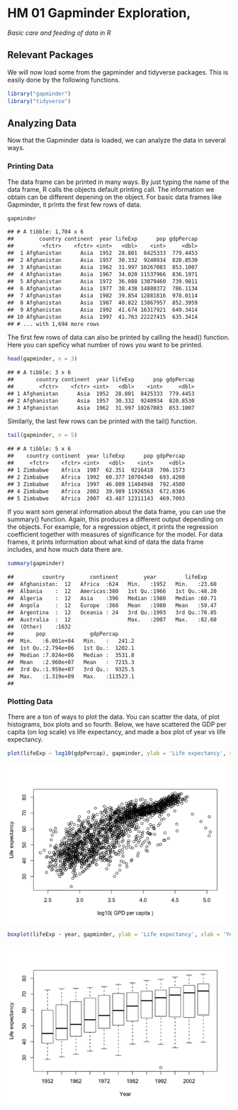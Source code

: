 HM 01 Gapminder Exploration,
================

*Basic care and feeding of data in R*

Relevant Packages
-----------------

We will now load some from the gapminder and tidyverse packages. This is easily done by the following functions.

``` r
library("gapminder")
library("tidyverse")
```

Analyzing Data
--------------

Now that the Gapminder data is loaded, we can analyze the data in several ways.

### Printing Data

The data frame can be printed in many ways. By just typing the name of the data frame, R calls the objects default printing call. The information we obtain can be different depening on the object. For basic data frames like Gapminder, it prints the first few rows of data.

``` r
gapminder
```

    ## # A tibble: 1,704 x 6
    ##        country continent  year lifeExp      pop gdpPercap
    ##         <fctr>    <fctr> <int>   <dbl>    <int>     <dbl>
    ##  1 Afghanistan      Asia  1952  28.801  8425333  779.4453
    ##  2 Afghanistan      Asia  1957  30.332  9240934  820.8530
    ##  3 Afghanistan      Asia  1962  31.997 10267083  853.1007
    ##  4 Afghanistan      Asia  1967  34.020 11537966  836.1971
    ##  5 Afghanistan      Asia  1972  36.088 13079460  739.9811
    ##  6 Afghanistan      Asia  1977  38.438 14880372  786.1134
    ##  7 Afghanistan      Asia  1982  39.854 12881816  978.0114
    ##  8 Afghanistan      Asia  1987  40.822 13867957  852.3959
    ##  9 Afghanistan      Asia  1992  41.674 16317921  649.3414
    ## 10 Afghanistan      Asia  1997  41.763 22227415  635.3414
    ## # ... with 1,694 more rows

The first few rows of data can also be printed by calling the head() function. Here you can speficy what number of rows you want to be printed.

``` r
head(gapminder, n = 3)
```

    ## # A tibble: 3 x 6
    ##       country continent  year lifeExp      pop gdpPercap
    ##        <fctr>    <fctr> <int>   <dbl>    <int>     <dbl>
    ## 1 Afghanistan      Asia  1952  28.801  8425333  779.4453
    ## 2 Afghanistan      Asia  1957  30.332  9240934  820.8530
    ## 3 Afghanistan      Asia  1962  31.997 10267083  853.1007

Similarly, the last few rows can be printed with the tail() function.

``` r
tail(gapminder, n = 5)
```

    ## # A tibble: 5 x 6
    ##    country continent  year lifeExp      pop gdpPercap
    ##     <fctr>    <fctr> <int>   <dbl>    <int>     <dbl>
    ## 1 Zimbabwe    Africa  1987  62.351  9216418  706.1573
    ## 2 Zimbabwe    Africa  1992  60.377 10704340  693.4208
    ## 3 Zimbabwe    Africa  1997  46.809 11404948  792.4500
    ## 4 Zimbabwe    Africa  2002  39.989 11926563  672.0386
    ## 5 Zimbabwe    Africa  2007  43.487 12311143  469.7093

If you want som general information about the data frame, you can use the summary() function. Again, this produces a different output depending on the objects. For example, for a regression object, it prints the regression coefficient together with measures of significance for the model. For data frames, it prints information about what kind of data the data frame includes, and how much data there are.

``` r
summary(gapminder)
```

    ##         country        continent        year         lifeExp     
    ##  Afghanistan:  12   Africa  :624   Min.   :1952   Min.   :23.60  
    ##  Albania    :  12   Americas:300   1st Qu.:1966   1st Qu.:48.20  
    ##  Algeria    :  12   Asia    :396   Median :1980   Median :60.71  
    ##  Angola     :  12   Europe  :360   Mean   :1980   Mean   :59.47  
    ##  Argentina  :  12   Oceania : 24   3rd Qu.:1993   3rd Qu.:70.85  
    ##  Australia  :  12                  Max.   :2007   Max.   :82.60  
    ##  (Other)    :1632                                                
    ##       pop              gdpPercap       
    ##  Min.   :6.001e+04   Min.   :   241.2  
    ##  1st Qu.:2.794e+06   1st Qu.:  1202.1  
    ##  Median :7.024e+06   Median :  3531.8  
    ##  Mean   :2.960e+07   Mean   :  7215.3  
    ##  3rd Qu.:1.959e+07   3rd Qu.:  9325.5  
    ##  Max.   :1.319e+09   Max.   :113523.1  
    ## 

### Plotting Data

There are a ton of ways to plot the data. You can scatter the data, of plot histograms, box plots and so fourth. Below, we have scattered the GDP per capita (on log scale) vs life expectancy, and made a box plot of year vs life expectancy.

``` r
plot(lifeExp ~ log10(gdpPercap), gapminder, ylab = 'Life expectancy', xlab = 'log10( GPD per capita )')
```

![](hw01_gapminder_files/figure-markdown_github-ascii_identifiers/unnamed-chunk-6-1.png)

``` r
boxplot(lifeExp ~ year, gapminder, ylab = 'Life expectancy', xlab = 'Year')
```

![](hw01_gapminder_files/figure-markdown_github-ascii_identifiers/unnamed-chunk-6-2.png)
